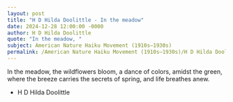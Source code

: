 ```yaml
---
layout: post
title: "H D Hilda Doolittle - In the meadow"
date: 2024-12-28 12:00:00 -0000
author: H D Hilda Doolittle
quote: "In the meadow, "
subject: American Nature Haiku Movement (1910s–1930s)
permalink: /American Nature Haiku Movement (1910s–1930s)/H D Hilda Doolittle/H D Hilda Doolittle - In the meadow
---
```


In the meadow, 
  the wildflowers bloom,
  a dance of colors,
  amidst the green,
  where the breeze carries
  the secrets of spring,
  and life breathes anew.


- H D Hilda Doolittle
